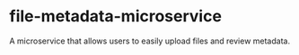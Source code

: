 # file-metadata-microservice

A microservice that allows users to easily upload files and review metadata.
